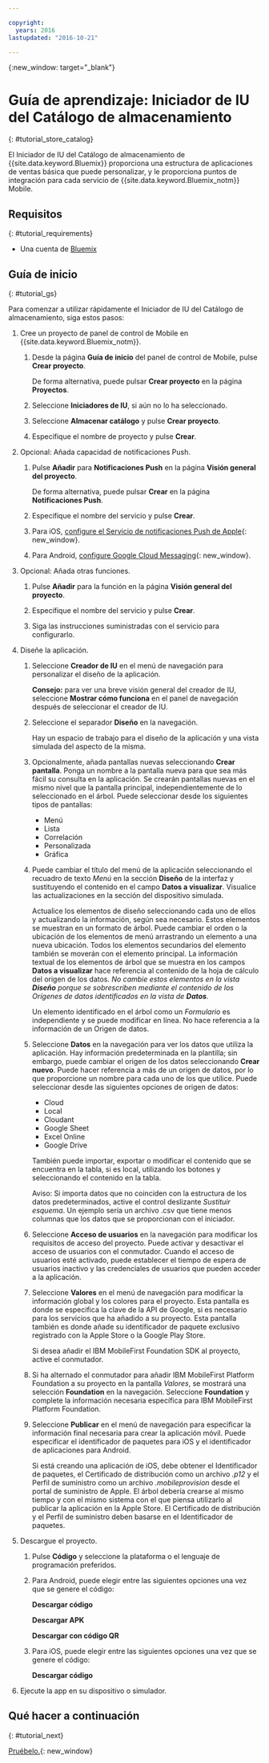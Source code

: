 ```yaml
---

copyright:
  years: 2016
lastupdated: "2016-10-21"

---
```

{:new_window: target="_blank"}

# Guía de aprendizaje: Iniciador de IU del Catálogo de almacenamiento
{: #tutorial_store_catalog}

El Iniciador de IU del Catálogo de almacenamiento de {{site.data.keyword.Bluemix}} proporciona una estructura de aplicaciones de ventas básica que puede personalizar, y le proporciona puntos de integración para cada servicio de {{site.data.keyword.Bluemix_notm}} Mobile.


## Requisitos
{: #tutorial_requirements}

* Una cuenta de [Bluemix](http://bluemix.net)


## Guía de inicio
{: #tutorial_gs}

Para comenzar a utilizar rápidamente el Iniciador de IU del Catálogo de almacenamiento, siga estos pasos:

1. Cree un proyecto de panel de control de Mobile en {{site.data.keyword.Bluemix_notm}}.

   1. Desde la página **Guía de inicio** del panel de control de Mobile, pulse **Crear proyecto**.

      De forma alternativa, puede pulsar **Crear proyecto** en la página **Proyectos**.

   2. Seleccione **Iniciadores de IU**, si aún no lo ha seleccionado.

   3. Seleccione **Almacenar catálogo** y pulse **Crear proyecto**.

   4. Especifique el nombre de proyecto y pulse **Crear**.

2. Opcional: Añada capacidad de notificaciones Push.

   1. Pulse **Añadir** para **Notificaciones Push** en la página **Visión general del proyecto**.

      De forma alternativa, puede pulsar **Crear** en la página **Notificaciones Push**.

   2. Especifique el nombre del servicio y pulse **Crear**.

   3. Para iOS, [configure el Servicio de notificaciones Push de Apple](/docs/services/mobilepush/t_push_provider_ios.html){: new_window}.

   4. Para Android, [configure Google Cloud Messaging](/docs/services/mobilepush/t_push_provider_android.html){: new_window}.

3. Opcional: Añada otras funciones.

   1. Pulse **Añadir** para la función en la página **Visión general del proyecto**.

   2. Especifique el nombre del servicio y pulse **Crear**.

   3. Siga las instrucciones suministradas con el servicio para configurarlo.

4. Diseñe la aplicación.

   1. Seleccione **Creador de IU** en el menú de navegación para personalizar el diseño de la aplicación.
   
		**Consejo:** para ver una breve visión general del creador de IU, seleccione **Mostrar cómo funciona** en el panel de navegación después de seleccionar el creador de IU. 

   2. Seleccione el separador **Diseño** en la navegación.

      Hay un espacio de trabajo para el diseño de la aplicación y una vista simulada del aspecto de la misma.

   3. Opcionalmente, añada pantallas nuevas seleccionando **Crear pantalla**. Ponga un nombre a la pantalla nueva para que sea más fácil su consulta en la aplicación. Se crearán pantallas nuevas en el mismo nivel que la pantalla principal, independientemente de lo seleccionado en el árbol. Puede seleccionar desde los siguientes tipos de pantallas:
      * Menú
      * Lista
      * Correlación
      * Personalizada
      * Gráfica	   

   4. Puede cambiar el título del menú de la aplicación seleccionando el recuadro de texto *Menú* en la sección **Diseño** de la interfaz y sustituyendo el contenido en el campo **Datos a visualizar**. Visualice las actualizaciones en la sección del dispositivo simulada.

      Actualice los elementos de diseño seleccionando cada uno de ellos y actualizando la información, según sea necesario. Estos elementos se muestran en un formato de árbol. Puede cambiar el orden o la ubicación de los elementos de menú arrastrando un elemento a una nueva ubicación. Todos los elementos secundarios del elemento también se moverán con el elemento principal. La información textual de los elementos de árbol que se muestra en los campos **Datos a visualizar** hace referencia al contenido de la hoja de cálculo del origen de los datos. *No cambie estos elementos en la vista **Diseño** porque se sobrescriben mediante el contenido de los Orígenes de datos identificados en la vista de **Datos**.*

		Un elemento identificado en el árbol como un *Formulario* es independiente y se puede modificar en línea. No hace referencia a la información de un Origen de datos.

   5. Seleccione **Datos** en la navegación para ver los datos que utiliza la aplicación. Hay información predeterminada en la plantilla; sin embargo, puede cambiar el origen de los datos seleccionando **Crear nuevo**. Puede hacer referencia a más de un origen de datos, por lo que proporcione un nombre para cada uno de los que utilice. Puede seleccionar desde las siguientes opciones de origen de datos:
      * Cloud
      * Local
      * Cloudant
      * Google Sheet
      * Excel Online
      * Google Drive

      También puede importar, exportar o modificar el contenido que se encuentra en la tabla, si es local, utilizando los botones y seleccionando el contenido en la tabla.

	  Aviso: Si importa datos que no coinciden con la estructura de los datos predeterminados, active el control deslizante *Sustituir esquema*. Un ejemplo sería un archivo .csv que tiene menos columnas que los datos que se proporcionan con el iniciador.

   6. Seleccione **Acceso de usuarios** en la navegación para modificar los requisitos de acceso del proyecto. Puede activar y desactivar el acceso de usuarios con el conmutador. Cuando el acceso de usuarios esté activado, puede establecer el tiempo de espera de usuarios inactivo y las credenciales de usuarios que pueden acceder a la aplicación.

   7. Seleccione **Valores** en el menú de navegación para modificar la información global y los colores para el proyecto. Esta pantalla es donde se especifica la clave de la API de Google, si es necesario para los servicios que ha añadido a su proyecto. Esta pantalla también es donde añade su identificador de paquete exclusivo registrado con la Apple Store o la Google Play Store.

      Si desea añadir el IBM MobileFirst Foundation SDK al proyecto, active el conmutador.

   8. Si ha alternado el conmutador para añadir IBM MobileFirst Platform Foundation a su proyecto en la pantalla *Valores*, se mostrará una selección **Foundation** en la navegación. Seleccione **Foundation** y complete la información necesaria específica para IBM MobileFirst Platform Foundation.

   9. Seleccione **Publicar** en el menú de navegación para especificar la información final necesaria para crear la aplicación móvil. Puede especificar el identificador de paquetes para iOS y el identificador de aplicaciones para Android. 

       Si está creando una aplicación de iOS, debe obtener el Identificador de paquetes, el Certificado de distribución como un archivo *.p12* y el Perfil de suministro como un archivo *.mobileprovision* desde el portal de suministro de Apple. El árbol debería crearse al mismo tiempo y con el mismo sistema con el que piensa utilizarlo al publicar la aplicación en la Apple Store. El Certificado de distribución y el Perfil de suministro deben basarse en el Identificador de paquetes. 	

5. Descargue el proyecto.

   1. Pulse **Código** y seleccione la plataforma o el lenguaje de programación preferidos.

   2. Para Android, puede elegir entre las siguientes opciones una vez que se genere el código:

      **Descargar código**

      **Descargar APK**

      **Descargar con código QR**

   3. Para iOS, puede elegir entre las siguientes opciones una vez que se genere el código:

      **Descargar código**

6. Ejecute la app en su dispositivo o simulador.


## Qué hacer a continuación
{: #tutorial_next}

[Pruébelo.](http://console.{DomainName}/mobile/create-project?starter=fb5e31a9-1186-4d46-939e-2f620f35b83b){: new_window}
